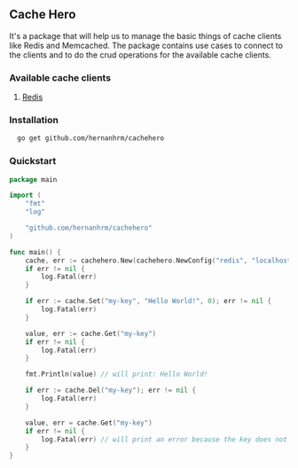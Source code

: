## Cache Hero

It's a package that will help us to manage the basic things of cache clients like Redis and Memcached. The package
contains use cases to connect to the clients and to do the crud operations for the available cache clients.

### Available cache clients

1. [Redis](https://github.com/go-redis/redis)

### Installation

```bash
  go get github.com/hernanhrm/cachehero
```

### Quickstart

```go
package main

import (
	"fmt"
	"log"

	"github.com/hernanhrm/cachehero"
)

func main() {
	cache, err := cachehero.New(cachehero.NewConfig("redis", "localhost", 6379, "1", "", ""))
	if err != nil {
		log.Fatal(err)
	}

	if err := cache.Set("my-key", "Hello World!", 0); err != nil {
		log.Fatal(err)
	}

	value, err := cache.Get("my-key")
	if err != nil {
		log.Fatal(err)
	}

	fmt.Println(value) // will print: Hello World!

	if err := cache.Del("my-key"); err != nil {
		log.Fatal(err)
	}

	value, err = cache.Get("my-key")
	if err != nil {
		log.Fatal(err) // will print an error because the key does not exist
	}
}

```
